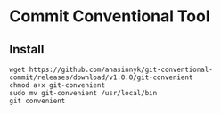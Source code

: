 # Commit Conventional Tool

## Install
```
wget https://github.com/anasinnyk/git-conventional-commit/releases/download/v1.0.0/git-convenient
chmod a+x git-convenient
sudo mv git-convenient /usr/local/bin
git convenient
```